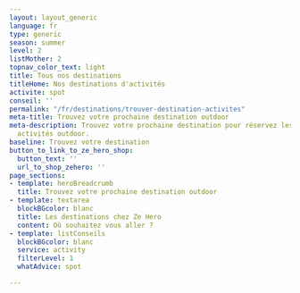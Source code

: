 ```yaml
---
layout: layout_generic
language: fr
type: generic
season: summer
level: 2
listMother: 2
topnav_color_text: light
title: Tous nos destinations
titleHome: Nos destinations d'activités
activite: spot
conseil: ''
permalink: "/fr/destinations/trouver-destination-activites"
meta-title: Trouvez votre prochaine destination outdoor
meta-description: Trouvez votre prochaine destination pour réservez les meilleurs
  activités outdoor.
baseline: Trouvez votre destination
button_to_link_to_ze_hero_shop:
  button_text: ''
  url_to_shop_zehero: ''
page_sections:
- template: heroBreadcrumb
  title: Trouvez votre prochaine destination outdoor
- template: textarea
  blockBGcolor: blanc
  title: Les destinations chez Ze Hero
  content: Où souhaitez vous aller ?
- template: listConseils
  blockBGcolor: blanc
  service: activity
  filterLevel: 1
  whatAdvice: spot

---
```

